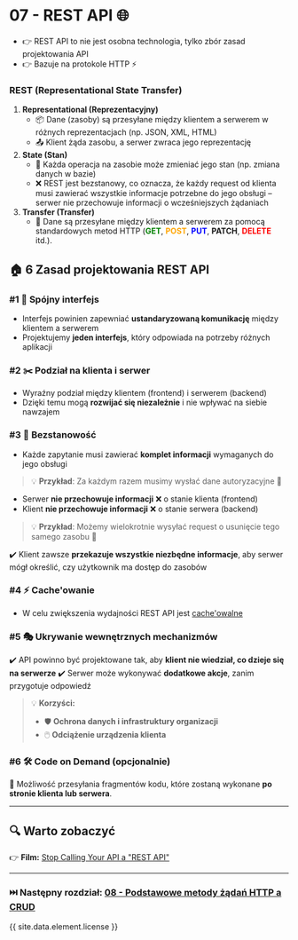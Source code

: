 # 07 - REST API 🌐

* 👉 REST API to nie jest osobna technologia, tylko zbór zasad projektowania API
* 👉 Bazuje na protokole HTTP ⚡

### REST (Representational State Transfer)

1. **Representational (Reprezentacyjny)**
    * 📦 Dane (zasoby) są przesyłane między klientem a serwerem w różnych reprezentacjach (np. JSON, XML, HTML)
    * 📤 Klient żąda zasobu, a serwer zwraca jego reprezentację
2. **State (Stan)**
    * 🔄 Każda operacja na zasobie może zmieniać jego stan (np. zmiana danych w bazie)
    * ❌ REST jest bezstanowy, co oznacza, że każdy request od klienta musi zawierać wszystkie informacje potrzebne do
      jego obsługi – serwer nie przechowuje informacji o wcześniejszych żądaniach
3. **Transfer (Transfer)**
    * 📡 Dane są przesyłane między klientem a serwerem za pomocą standardowych metod HTTP (<span style="color:green">**GET**</span>, <span style="color:orange">**POST**</span>, <span style="color:blue">**PUT**</span>, **PATCH**, <span style="color:red">**DELETE**</span> itd.).

## 🏠 6 Zasad projektowania REST API

### #1 🔄 **Spójny interfejs**

* Interfejs powinien zapewniać **ustandaryzowaną komunikację** między klientem a serwerem
* Projektujemy **jeden interfejs**, który odpowiada na potrzeby różnych aplikacji

### #2 ✂️ **Podział na klienta i serwer**

* Wyraźny podział między klientem (frontend) i serwerem (backend)
* Dzięki temu mogą **rozwijać się niezależnie** i nie wpływać na siebie nawzajem

### #3 🔑 **Bezstanowość**

* Każde zapytanie musi zawierać **komplet informacji** wymaganych do jego obsługi

> 💡 **Przykład**: Za każdym razem musimy wysłać dane autoryzacyjne 🔑

* Serwer **nie przechowuje informacji** ❌ o stanie klienta (frontend)
* Klient **nie przechowuje informacji** ❌ o stanie serwera (backend)

> 💡 **Przykład**: Możemy wielokrotnie wysyłać request o usunięcie tego samego zasobu 🔄

✔️ Klient zawsze **przekazuje wszystkie niezbędne informacje**, aby serwer mógł określić, czy użytkownik ma dostęp do
zasobów

### #4 ⚡ **Cache'owanie**

* W celu zwiększenia wydajności REST API jest [cache'owalne](additional-content/07-cache.md)

### #5 🎭 **Ukrywanie wewnętrznych mechanizmów**

✔️ API powinno być projektowane tak, aby **klient nie wiedział, co dzieje się na serwerze**
✔️ Serwer może wykonywać **dodatkowe akcje**, zanim przygotuje odpowiedź

> 💡 **Korzyści:**
> * 🛡️ **Ochrona danych i infrastruktury organizacji**
> * 🖱️ **Odciążenie urządzenia klienta**

### #6 🛠️ **Code on Demand (opcjonalnie)**

🔹 Możliwość przesyłania fragmentów kodu, które zostaną wykonane **po stronie klienta lub serwera**.

***

## 🔍 Warto zobaczyć

👉 **Film:** [Stop Calling Your API a "REST API"](https://www.youtube.com/watch?v=0vC4Xt4wqTk)

---

### ⏭️ Następny rozdział: [08 - Podstawowe metody żądań HTTP a CRUD](08-http-crud.md)

{{ site.data.element.license }}